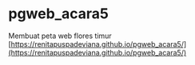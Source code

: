 # pgweb_acara5
Membuat peta web flores timur
[https://renitapuspadeviana.github.io/pgweb_acara5/](https://renitapuspadeviana.github.io/pgweb_acara5/)